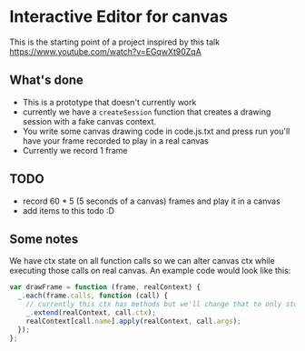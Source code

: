 # Interactive Editor for canvas

This is the starting point of a project inspired by this talk https://www.youtube.com/watch?v=EGqwXt90ZqA

## What's done
- This is a prototype that doesn't currently work
- currently we have a `createSession` function that creates a drawing session with a fake canvas context.
- You write some canvas drawing code in code.js.txt and press run you'll have your frame recorded to play in a real canvas
- Currently we record 1 frame

## TODO
- record 60 * 5 (5 seconds of a canvas) frames and play it in a canvas
- add items to this todo :D

## Some notes

We have ctx state on all function calls so we can alter canvas ctx while executing those calls on real canvas. An example code would look like this:
```js
var drawFrame = function (frame, realContext) {
  _.each(frame.calls, function (call) {
    // currently this ctx has methods but we'll change that to only store non-function fields
    _.extend(realContext, call.ctx);
    realContext[call.name].apply(realContext, call.args);
  });
};
```
